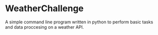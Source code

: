 # WeatherChallenge

A simple command line program written in python to perform basic tasks and data proccesing on a weather API.
